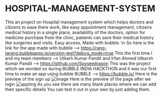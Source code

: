 # HOSPITAL-MANAGEMENT-SYSTEM
This an project on Hospital management system which helps doctors and citizens to ease there work, like easy appointment management, citizens medical history in a single place, availability of the doctors, option for medicine purchase from the clinic, patients can save their medical history like surgeries and visits. Easy access, Made with bubble. \n
So here is the link for the app made with bubble --> https://rang-tarang.bubbleapps.io/version-test?debug_mode=true
This the first time I and my team members --> Utkarh Kumar Pandit and Irfan Ahmed
Utkarsh Kumar Pandit --> https://github.com/Spyseedragon
This was the project which we worded on during BUBBLE INDIA HACKTHON and it was our first time to make an app using bubble 
BUBBLE --> https://bubble.io/
Here is the preview of the sign up 
![image](https://github.com/v-aibha-v-jain/HOSPITAL-MANAGEMENT-SYSTEM/assets/120400981/5eb7632d-4497-4255-a78f-d9ef26198e93)
Here is the preview of the page after we login 
![appimg](https://github.com/v-aibha-v-jain/HOSPITAL-MANAGEMENT-SYSTEM/assets/120400981/55684617-184c-4354-8772-cbcb8e8d102c)
As you see there are many blank places where we can add their specific details
You can test it out in your own by just adding them.

